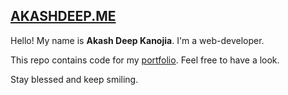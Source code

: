 [AKASHDEEP.ME](http://akashdeep.me)
---
Hello! My name is **Akash Deep Kanojia**. I'm a web-developer.

This repo contains code for my [portfolio](http://akashdeep.me). Feel free to have a look.

Stay blessed and keep smiling.